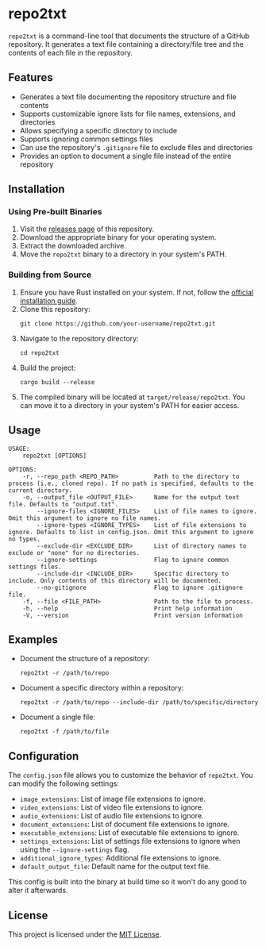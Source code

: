 # repo2txt

`repo2txt` is a command-line tool that documents the structure of a GitHub repository. It generates a text file containing a directory/file tree and the contents of each file in the repository.

## Features

- Generates a text file documenting the repository structure and file contents
- Supports customizable ignore lists for file names, extensions, and directories
- Allows specifying a specific directory to include
- Supports ignoring common settings files
- Can use the repository's `.gitignore` file to exclude files and directories
- Provides an option to document a single file instead of the entire repository

## Installation

### Using Pre-built Binaries

1. Visit the [releases page](https://github.com/your-username/repo2txt/releases) of this repository.
2. Download the appropriate binary for your operating system.
3. Extract the downloaded archive.
4. Move the `repo2txt` binary to a directory in your system's PATH.

### Building from Source

1. Ensure you have Rust installed on your system. If not, follow the [official installation guide](https://www.rust-lang.org/tools/install).
2. Clone this repository:
   ```
   git clone https://github.com/your-username/repo2txt.git
   ```
3. Navigate to the repository directory:
   ```
   cd repo2txt
   ```
4. Build the project:
   ```
   cargo build --release
   ```
5. The compiled binary will be located at `target/release/repo2txt`. You can move it to a directory in your system's PATH for easier access.

## Usage

```
USAGE:
    repo2txt [OPTIONS]

OPTIONS:
    -r, --repo_path <REPO_PATH>          Path to the directory to process (i.e., cloned repo). If no path is specified, defaults to the current directory.
    -o, --output_file <OUTPUT_FILE>      Name for the output text file. Defaults to "output.txt".
        --ignore-files <IGNORE_FILES>    List of file names to ignore. Omit this argument to ignore no file names.
        --ignore-types <IGNORE_TYPES>    List of file extensions to ignore. Defaults to list in config.json. Omit this argument to ignore no types.
        --exclude-dir <EXCLUDE_DIR>      List of directory names to exclude or "none" for no directories.
        --ignore-settings                Flag to ignore common settings files.
        --include-dir <INCLUDE_DIR>      Specific directory to include. Only contents of this directory will be documented.
        --no-gitignore                   Flag to ignore .gitignore file.
    -f, --file <FILE_PATH>               Path to the file to process.
    -h, --help                           Print help information
    -V, --version                        Print version information
```

## Examples

- Document the structure of a repository:
  ```
  repo2txt -r /path/to/repo
  ```

- Document a specific directory within a repository:
  ```
  repo2txt -r /path/to/repo --include-dir /path/to/specific/directory
  ```

- Document a single file:
  ```
  repo2txt -f /path/to/file
  ```

## Configuration

The `config.json` file allows you to customize the behavior of `repo2txt`. You can modify the following settings:

- `image_extensions`: List of image file extensions to ignore.
- `video_extensions`: List of video file extensions to ignore.
- `audio_extensions`: List of audio file extensions to ignore.
- `document_extensions`: List of document file extensions to ignore.
- `executable_extensions`: List of executable file extensions to ignore.
- `settings_extensions`: List of settings file extensions to ignore when using the `--ignore-settings` flag.
- `additional_ignore_types`: Additional file extensions to ignore.
- `default_output_file`: Default name for the output text file.

This config is built into the binary at build time so it won't do any good to alter it afterwards.

## License

This project is licensed under the [MIT License](LICENSE).